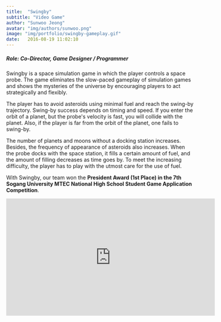 ```yaml
---
title:  "Swingby"
subtitle: "Video Game"
author: "Sunwoo Jeong"
avatar: "img/authors/sunwoo.png"
image: "img/portfolio/swingby-gameplay.gif"
date:   2016-08-19 11:02:10
---
```


##### Role: Co-Director, Game Designer / Programmer

Swingby is a space simulation game in which the player controls a space probe. The game eliminates the slow-paced gameplay of simulation games and shows the mysteries of the universe by encouraging players to act strategically and flexibly.

The player has to avoid asteroids using minimal fuel and reach the swing-by trajectory. Swing-by success depends on timing and speed. If you enter the orbit of a planet, but the probe's velocity is fast, you will collide with the planet. Also, if the player is far from the orbit of the planet, one fails to swing-by.

The number of planets and moons without a docking station increases. Besides, the frequency of appearance of asteroids also increases. When the probe docks with the space station, it fills a certain amount of fuel, and the amount of filling decreases as time goes by. To meet the increasing difficulty, the player has to play with the utmost care for the use of fuel.

With Swingby, our team won the **President Award (1st Place) in the 7th Sogang University MTEC National High School Student Game Application Competition**.

<center>
<iframe width="560" height="315" src="https://www.youtube.com/embed/axUCr8059Tc" frameborder="0" allow="accelerometer; autoplay; encrypted-media; gyroscope; picture-in-picture" allowfullscreen></iframe>
</center>
